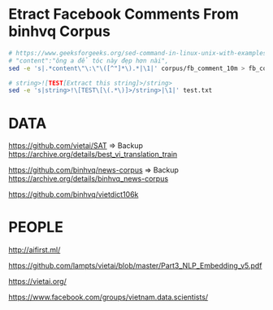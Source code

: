 # Etract Facebook Comments From binhvq Corpus

```sh
# https://www.geeksforgeeks.org/sed-command-in-linux-unix-with-examples/
# "content":"ông a để tóc này đẹp hơn nài",
sed -e 's|.*content\"\:\"\([^"]*\).*|\1|' corpus/fb_comment_10m > fb_comments.txt

# string>![TEST[Extract this string]>/string>
sed -e 's|string>!\[TEST\[\(.*\)]>/string>|\1|' test.txt

```

# DATA 

https://github.com/vietai/SAT
=> Backup https://archive.org/details/best_vi_translation_train


https://github.com/binhvq/news-corpus
=> Backup https://archive.org/details/binhvq_news-corpus

https://github.com/binhvq/vietdict106k


# PEOPLE

http://aifirst.ml/

https://github.com/lampts/vietai/blob/master/Part3_NLP_Embedding_v5.pdf

https://vietai.org/

https://www.facebook.com/groups/vietnam.data.scientists/

